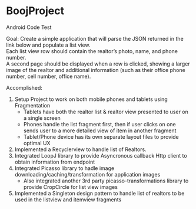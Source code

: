 # BoojProject
Android Code Test

Goal:
Create a simple application that will parse the JSON returned in the link below and populate a list view.  
Each list view row should contain the realtor’s photo, name, and phone number.  
A second page should be displayed when a row is clicked, showing a larger image of the realtor and additional information (such as their office phone number, cell number, office name).

Accomplished:
1) Setup Project to work on both mobile phones and tablets using Fragmentation
    - Tablets have both the realtor list & realtor view presented to user on a single screen
    - Phones handle the list fragment first, then if user clicks on one sends user to a more detailed view of item in another fragment
    - Tablet/Phone device has its own separate layout files to provide optimal UX
2) Implemented a Recyclerview to handle list of Realtors. 
3) Integrated LoopJ library to provide Asyncronous callback Http client to obtain information from endpoint
4) Integrated Picasso library to hadle image downloading/caching/transformation for application images
    - Also integrated another 3rd party picasso-transformations library to provide CropCircle for list view images
5) Implemented a Singleton design pattern to handle list of realtors to be used in the listview and itemview fragments
